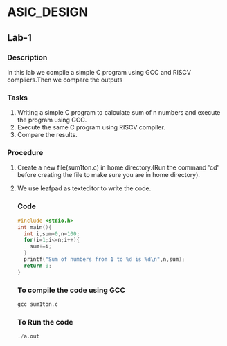 # ASIC_DESIGN
## Lab-1
### Description
In this lab we compile a simple C program using GCC and RISCV compliers.Then we compare the outputs
### Tasks
1.  Writing a simple C program to calculate sum of n numbers and execute the program using GCC.
2.  Execute the same C program using RISCV compiler.
3.  Compare the results.
### Procedure
1. Create a new file(sum1ton.c) in home directory.(Run the command 'cd' before creating the file to make sure you are in home directory).
2. We use leafpad as texteditor to write the code.
   ### Code
   ```c
   #include <stdio.h>
   int main(){
     int i,sum=0,n=100;
     for(i=1;i<=n;i++){
       sum+=i;
     }
     printf("Sum of numbers from 1 to %d is %d\n",n,sum);
     return 0;
   }
   ```
   ### To compile the code using GCC
   ```c
   gcc sum1ton.c
   ```

   ### To Run the code
   ```c
   ./a.out
   ```
   
   
